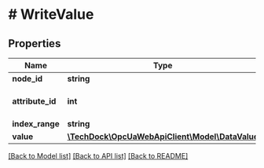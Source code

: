# # WriteValue

## Properties

Name | Type | Description | Notes
------------ | ------------- | ------------- | -------------
**node_id** | **string** |  | [optional]
**attribute_id** | **int** |  | [optional] [default to 0]
**index_range** | **string** |  | [optional]
**value** | [**\TechDock\OpcUaWebApiClient\Model\DataValue**](DataValue.md) |  | [optional]

[[Back to Model list]](../../README.md#models) [[Back to API list]](../../README.md#endpoints) [[Back to README]](../../README.md)
